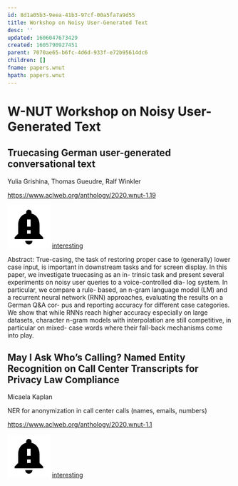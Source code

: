 ```yaml
---
id: 8d1a05b3-9eea-41b3-97cf-00a5fa7a9d55
title: Workshop on Noisy User-Generated Text
desc: ''
updated: 1606047673429
created: 1605790927451
parent: 7070ae65-b6fc-4d6d-933f-e72b95614dc6
children: []
fname: papers.wnut
hpath: papers.wnut
---
```

# W-NUT Workshop on Noisy User-Generated Text

## Truecasing German user-generated conversational text

Yulia Grishina, Thomas Gueudre, Ralf Winkler 

<https://www.aclweb.org/anthology/2020.wnut-1.19>

![](../assets/images/2020-11-22-13-15-42.png)
[interesting](8c716ab6-e253-4b05-8167-ad399382adbb)

Abstract: True-casing, the task of restoring proper case to (generally) lower case input, is important in downstream tasks and for screen display. In this paper, we investigate truecasing as an in- trinsic task and present several experiments on noisy user queries to a voice-controlled dia- log system. In particular, we compare a rule- based, an n-gram language model (LM) and a recurrent neural network (RNN) approaches, evaluating the results on a German Q&A cor- pus and reporting accuracy for different case categories. We show that while RNNs reach higher accuracy especially on large datasets, character n-gram models with interpolation are still competitive, in particular on mixed- case words where their fall-back mechanisms come into play.

## May I Ask Who’s Calling? Named Entity Recognition on Call Center Transcripts for Privacy Law Compliance

Micaela Kaplan

NER for anonymization in call center calls (names, emails, numbers)

<https://www.aclweb.org/anthology/2020.wnut-1.1>

![](../assets/images/2020-11-22-13-15-42.png)
[interesting](8c716ab6-e253-4b05-8167-ad399382adbb)

